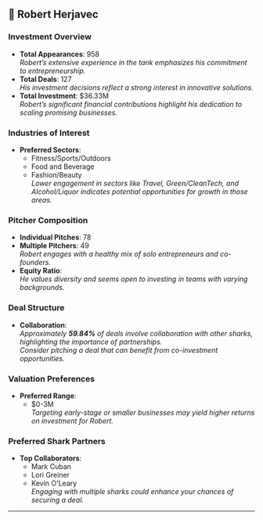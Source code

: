 ## 🦈 Robert Herjavec

### Investment Overview
- **Total Appearances**: 958  
  *Robert’s extensive experience in the tank emphasizes his commitment to entrepreneurship.*  
- **Total Deals**: 127  
  *His investment decisions reflect a strong interest in innovative solutions.*  
- **Total Investment**: $36.33M  
  *Robert’s significant financial contributions highlight his dedication to scaling promising businesses.*  

### Industries of Interest
- **Preferred Sectors**:  
  - Fitness/Sports/Outdoors  
  - Food and Beverage  
  - Fashion/Beauty  
  *Lower engagement in sectors like Travel, Green/CleanTech, and Alcohol/Liquor indicates potential opportunities for growth in those areas.*  

### Pitcher Composition
- **Individual Pitches**: 78  
- **Multiple Pitchers**: 49  
  *Robert engages with a healthy mix of solo entrepreneurs and co-founders.*  
- **Equity Ratio**:  
  *He values diversity and seems open to investing in teams with varying backgrounds.*  

### Deal Structure
- **Collaboration**:  
  *Approximately **59.84%** of deals involve collaboration with other sharks, highlighting the importance of partnerships.*  
  *Consider pitching a deal that can benefit from co-investment opportunities.*  

### Valuation Preferences
- **Preferred Range**:  
  - $0-3M  
  *Targeting early-stage or smaller businesses may yield higher returns on investment for Robert.*  

### Preferred Shark Partners
- **Top Collaborators**:  
  - Mark Cuban  
  - Lori Greiner  
  - Kevin O'Leary  
  *Engaging with multiple sharks could enhance your chances of securing a deal.*  

---
